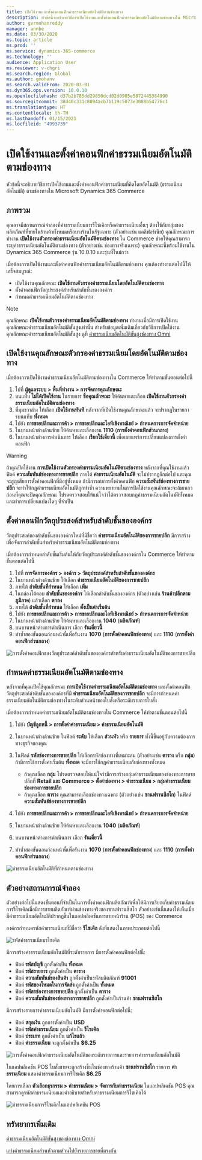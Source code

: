 ```yaml
---
title: เปิดใช้งานและตั้งค่าคอนฟิกค่าธรรมเนียมอัตโนมัติตามช่องทาง
description: หัวข้อนี้จะอธิบายวิธีการเปิดใช้งานและตั้งค่าคอนฟิกค่าธรรมเนียมอัตโนมัติตามช่องทางใน Microsoft Dynamics 365 Commerce
author: gvrmohanreddy
manager: annbe
ms.date: 03/30/2020
ms.topic: article
ms.prod: ''
ms.service: dynamics-365-commerce
ms.technology: ''
audience: Application User
ms.reviewer: v-chgri
ms.search.region: Global
ms.author: gmohanv
ms.search.validFrom: 2020-03-01
ms.dyn365.ops.version: 10.0.10
ms.openlocfilehash: d37b2b785dd29850dcd02d0905e5872445384990
ms.sourcegitcommit: 38d40c331c8894acb7b119c5073e3088b54776c1
ms.translationtype: HT
ms.contentlocale: th-TH
ms.lasthandoff: 01/15/2021
ms.locfileid: "4993739"
---
```

# <a name="enable-and-configure-auto-charges-by-channel"></a>เปิดใช้งานและตั้งค่าคอนฟิกค่าธรรมเนียมอัตโนมัติตามช่องทาง

หัวข้อนี้จะอธิบายวิธีการเปิดใช้งานและตั้งค่าคอนฟิกค่าธรรมเนียมที่คิดโดยอัตโนมัติ (ธรรมเนียมอัตโนมัติ) ตามช่องทางใน Microsoft Dynamics 365 Commerce

## <a name="overview"></a>ภาพรวม

คุณอาจมีสถานการณ์จำลองที่ค่าธรรมเนียมการรีไซเคิลหรือค่าธรรมเนียมอื่นๆ ต้องใช้กับกลุ่มของผลิตภัณฑ์ที่ขายในร้านค้าทั้งหมดหรือบางร้านในรัฐเฉพาะ (ตัวอย่างเช่น แคลิฟอร์เนีย) คุณลักษณะการทำงาน **เปิดใช้งานตัวกรองค่าธรรมเนียมอัตโนมัติตามช่องทาง** ใน Commerce ช่วยให้คุณสามารถระบุค่าธรรมเนียมอัตโนมัติตามช่องทาง (ตัวอย่างเช่น ช่องทางจริงเฉพาะ) คุณลักษณะนี้พร้อมใช้งานใน Dynamics 365 Commerce รุ่น 10.0.10 และรุ่นที่ใหม่กว่า

เมื่อต้องการเปิดใช้งานและตั้งค่าคอนฟิกค่าธรรมเนียมอัตโนมัติตามช่องทาง คุณต้องทำงานต่อไปนี้ให้เสร็จสมบูรณ์:

- เปิดใช้งานคุณลักษณะ **เปิดใช้งานตัวกรองค่าธรรมเนียมโดยอัตโนมัติตามช่องทาง**
- ตั้งค่าคอนฟิกวัตถุประสงค์สำหรับลำดับชั้นขององค์กร
- กำหนดค่าธรรมเนียมอัตโนมัติตามช่องทาง

> [!NOTE]
> คุณลักษณะ **เปิดใช้งานตัวกรองค่าธรรมเนียมอัตโนมัติตามช่องทาง** ทำงานเมื่อมีการเปิดใช้งานคุณลักษณะค่าธรรมเนียมอัตโนมัติขั้นสูงเท่านั้น สำหรับข้อมูลเพิ่มเติมเกี่ยวกับวิธีการเปิดใช้งานคุณลักษณะค่าธรรมเนียมอัตโนมัติขั้นสูง ดูที่ [ค่าธรรมเนียมอัตโนมัติขั้นสูงช่องทาง Omni](omni-auto-charges.md)

## <a name="turn-on-the-enable-filter-auto-charges-by-channel-feature"></a>เปิดใช้งานคุณลักษณะตัวกรองค่าธรรมเนียมโดยอัตโนมัติตามช่องทาง

เมื่อต้องการเปิดใช้งานค่าธรรมเนียมอัตโนมัติตามช่องทางใน Commerce ให้ทำตามขั้นตอนต่อไปนี้

1. ไปที่ **ผู้ดูแลระบบ \> พื้นที่ทำงาน \> การจัดการคุณลักษณะ**
1. บนแท็บ **ไม่ได้เปิดใช้งาน** ในรายการ **ชื่อคุณลักษณะ** ให้ค้นหาและเลือก **เปิดใช้งานตัวกรองค่าธรรมเนียมอัตโนมัติตามช่องทาง**
1. ที่มุมขวาล่าง ให้เลือก **เปิดใช้งานทันที** หลังจากที่เปิดใช้งานคุณลักษณะแล้ว จะปรากฏในรายการบนแท็บ **ทั้งหมด**
1. ไปยัง **การขายปลีกและการค้า \> การขายปลีกและไอทีเชิงพาณิชย์ \> กำหนดการการจัดจำหน่าย**
1. ในบานหน้าต่างด้านซ้าย ให้ค้นหาและเลือกงาน **1110** (**การตั้งค่าคอนฟิกส่วนกลาง**)
1. ในบานหน้าต่างการดำเนินการ ให้เลือก **เรียกใช้เดี๋ยวนี้** เพื่อเผยแพร่การเปลี่ยนแปลงการตั้งค่าคอนฟิก

> [!WARNING]
> ถ้าคุณปิดใช้งาน **การเปิดใช้งานตัวกรองค่าธรรมเนียมอัตโนมัติตามช่องทาง** หลังจากที่คุณใช้งานแล้ว ฟิลด์ **ความสัมพันธ์ช่องทางการขายปลีก** ภายใต้ **ค่าธรรมเนียมอัตโนมัติ** จะไม่ปรากฏอีกต่อไป และคุณจะสูญเสียการตั้งค่าคอนฟิกที่มีอยู่ทั้งหมด ถ้ามีการลบการตั้งค่าคอนฟิก **ความสัมพันธ์ช่องทางการขายปลีก** จะทำให้กฎค่าธรรมเนียมอัตโนมัติถูกทำซ้ำ ความพยายามในการปิดใช้งานคุณลักษณะจะล้มเหลว ก่อนที่คุณจะปิดคุณลักษณะ โปรดตรวจสอบให้แน่ใจว่าได้ตรวจสอบกฎค่าธรรมเนียมอัตโนมัติทั้งหมดและทำการเปลี่ยนแปลงใดๆ ที่จำเป็น

## <a name="configure-the-organization-hierarchy-purpose"></a>ตั้งค่าคอนฟิกวัตถุประสงค์สำหรับลำดับชั้นขององค์กร

วัตถุประสงค์ของลำดับชั้นขององค์กรใหม่ที่มีชื่อว่า **ค่าธรรมเนียมอัตโนมัติของการขายปลีก** มีการสร้างเพื่อจัดการลำดับชั้นสำหรับค่าธรรมเนียมอัตโนมัติตามช่องทาง

เมื่อต้องการกำหนดลำดับชั้นเริ่มต้นให้กับวัตถุประสงค์ลำดับชั้นขององค์กรใน Commerce ให้ทำตามขั้นตอนต่อไปนี้
        
1. ไปที่ **การจัดการองค์กร \> องค์กร \> วัตถุประสงค์สำหรับลำดับชั้นขององค์กร**
1. ในบานหน้าต่างด้านซ้าย ให้เลือก **ค่าธรรมเนียมอัตโนมัติของการขายปลีก**
1. ภายใต้ **ลำดับชั้นที่กำหนด** ให้เลือก **เพิ่ม**
1. ในกล่องโต้ตอบ **ลำดับชั้นขององค์กร** ให้เลือกลำดับชั้นขององค์กร (ตัวอย่างเช่น **ร้านค้าปลีกตามภูมิภาค**) แล้วเลือก **ตกลง**
1. ภายใต้ **ลำดับชั้นที่กำหนด** ให้เลือก **ตั้งเป็นค่าเริ่มต้น**
1. ไปยัง **การขายปลีกและการค้า \> การขายปลีกและไอทีเชิงพาณิชย์ \> กำหนดการการจัดจำหน่าย**
1. ในบานหน้าต่างด้านซ้าย ให้ค้นหาและเลือกงาน **1040** (**ผลิตภัณฑ์**)
1. บนบานหน้าต่างการดำเนินการ เลือก **รันเดี๋ยวนี้**
1. ทำซ้ำสองขั้นตอนก่อนหน้านี้เพื่อรันงาน **1070** (**การตั้งค่าคอนฟิกช่องทาง**) และ **1110** (**การตั้งค่าคอนฟิกส่วนกลาง**)

![การตั้งค่าคอนฟิกของวัตถุประสงค์ลำดับชั้นขององค์กรสำหรับค่าธรรมเนียมอัตโนมัติของการขายปลีก](media/Auto-charges-org-hierarchy-purpose.png)

## <a name="define-auto-charges-by-channel"></a>กำหนดค่าธรรมเนียมอัตโนมัติตามช่องทาง

หลังจากที่คุณเปิดใช้คุณลักษณะ **การเปิดใช้งานค่าธรรมเนียมอัตโนมัติตามช่องทาง** และตั้งค่าคอนฟิกวัตถุประสงค์ลำดับชั้นขององค์กรที่มี **ค่าธรรมเนียมอัตโนมัติของการขายปลีก** จะมีการกำหนดค่าธรรมเนียมอัตโนมัติตามช่องทางในระดับส่วนหน้าของใบสั่งหรือระดับรายการใบสั่ง

เมื่อต้องการกำหนดค่าธรรมเนียมอัตโนมัติตามช่องทางใน Commerce ให้ทำตามขั้นตอนต่อไปนี้

1. ไปยัง **บัญชีลูกหนี้ \> การตั้งค่าค่าธรรมเนียม \> ค่าธรรมเนียมอัตโนมัติ**
1. ในบานหน้าต่างด้านซ้าย ในฟิลด์ **ระดับ** ให้เลือก **ส่วนหัว** หรือ **รายการ** ทั้งนี้ขึ้นอยู่กับความต้องการทางธุรกิจของคุณ
1. ในฟิลด์ **รหัสช่องทางการขายปลีก** ให้เลือกรหัสช่องทางที่เหมาะสม (ตัวอย่างเช่น **ตาราง** หรือ **กลุ่ม**) ถ้ามีการใช้การตั้งค่าเริ่มต้น **ทั้งหมด** จะมีการใช้กฎค่าธรรมเนียมกับช่องทางทั้งหมด

    - ถ้าคุณเลือก **กลุ่ม** โปรดตรวจสอบให้แน่ใจว่ามีการสร้างกลุ่มค่าธรรมเนียมของช่องทางการขายปลีกที่ **Retail และ Commerce \> ตั้งค่าช่องทาง \> ค่าธรรมเนียม \> กลุ่มค่าธรรมเนียมช่องทางการขายปลีก**
    - ถ้าคุณเลือก **ตาราง** คุณสามารถเลือกช่องทางเฉพาะ (ตัวอย่างเช่น **ซานฟรานซิสโก**) ในฟิลด์ **ความสัมพันธ์ช่องทางการขายปลีก**

1. ไปยัง **การขายปลีกและการค้า \> การขายปลีกและไอทีเชิงพาณิชย์ \> กำหนดการการจัดจำหน่าย**
1. ในบานหน้าต่างด้านซ้าย ให้ค้นหาและเลือกงาน **1040** (**ผลิตภัณฑ์**)
1. บนบานหน้าต่างการดำเนินการ เลือก **รันเดี๋ยวนี้**
1. ทำซ้ำสองขั้นตอนก่อนหน้านี้เพื่อรันงาน **1070** (**การตั้งค่าคอนฟิกช่องทาง**) และ **1110** (**การตั้งค่าคอนฟิกส่วนกลาง**)
    
![ค่าธรรมเนียมอัตโนมัติที่กำหนดตามช่องทาง](media/Auto-charges-line-charge-by-channel.png)

## <a name="example-scenario"></a>ตัวอย่างสถานการณ์จำลอง

ตัวอย่างต่อไปนี้แสดงขั้นตอนที่จำเป็นในการตั้งค่าคอนฟิกผลิตภัณฑ์เพื่อให้มีการเรียกเก็บค่าธรรมเนียมการรีไซเคิลเมื่อมีการขายผลิตภัณฑ์ผ่านช่องทางจริงของซานฟรานซิสโก ตัวอย่างเช่นนี้แสดงให้เห็นเมื่อมีค่าธรรมเนียมอัตโนมัติปรากฏขึ้นในแอปพลิเคชันการขายหน้าร้าน (POS) ของ Commerce

องค์กรกำหนดรหัสค่าธรรมเนียมที่มีชื่อว่า **รีไซเคิล** ดังที่แสดงในภาพประกอบต่อไปนี้

![รหัสค่าธรรมเนียมรไซเคิล](media/Auto-charges-charge-code.png)

มีการสร้างค่าธรรมเนียมอัตโนมัติที่ระดับรายการ มีการตั้งค่าคอนฟิกต่อไปนี้:

- ฟิลด์ **รหัสบัญชี** ถูกตั้งค่าเป็น **ทั้งหมด**
- ฟิลด์ **รหัสรายการ** ถูกตั้งค่าเป็น **ตาราง**
- ฟิลด์ **ความสัมพันธ์ของสินค้า** ถูกตั้งค่าเป็นรหัสผลิตภัณฑ์ **91001**
- ฟิลด์ **รหัสของโหมดในการจัดส่ง** ถูกตั้งค่าเป็น **ทั้งหมด**
- ฟิลด์ **รหัสรช่องทางการขายปลีก** ถูกตั้งค่าเป็น **ตาราง**
- ฟิลด์ **ความสัมพันธ์ของช่องทางการขายปลีก** ถูกตั้งค่าเป็นร้านค้า **ซานฟรานซิสโก**

มีการสร้างรายการค่าธรรมเนียมอัตโนมัติ มีการตั้งค่าคอนฟิกต่อไปนี้:

- ฟิลด์ **สกุลเงิน** ถูกการตั้งค่าเป็น **USD**
- ฟิลด์ **รหัสค่าธรรมเนียม** ถูกตั้งค่าเป็น **รีไซเคิล**
- ฟิลด์ **ประเภท** ถูกตั้งค่าเป็น **แก้ไขแล้ว**
- ฟิลด์ **ค่าธรรมเนียม** จะถูกตั้งค่าเป็น **$6.25**

![การตั้งค่าคอนฟิกค่าธรรมเนียมอัตโนมัติของระดับรายการและรายการค่าธรรมเนียมอัตโนมัติ](media/Auto-charges-recyclingfee-line-fee.png)

ในแอปพลิเคชัน POS ใบสั่งขายจะถูกสร้างขึ้นในช่องทางร้านค้า **ซานฟรานซิสโก** รายการ **ค่าธรรมเนียม** แสดงค่าธรรมเนียมการรีไซเคิล **$6.25**

โดยการเลือก **ตัวเลือกธุรกรรม \> ค่าธรรมเนียม \> จัดการกับค่าธรรมเนียม** ในแอปพลิเคชัน POS คุณสามารถดูรหัสค่าธรรมเนียมและคำอธิบายสำหรับค่าธรรมเนียมการรีไซเคิลได้

![ค่าธรรมเนียมการรีไซเคิลในแอปพลิเคชัน POS](media/pos-auto-charges-recyclingfee-line-fee.png)

## <a name="additional-resources"></a>ทรัพยากรเพิ่มเติม

[ค่าธรรมเนียมอัตโนมัติขั้นสูงของช่องทาง Omni](omni-auto-charges.md)

[แบ่งค่าธรรมเนียมส่วนหัวตามส่วนไปยังรายการขายที่ตรงกัน](pro-rate-charges-matching-lines.md)
